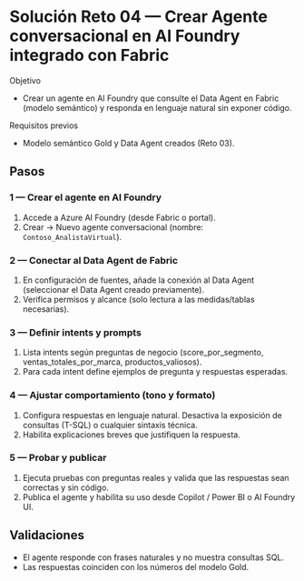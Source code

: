 # Solución Reto 04 — Crear Agente conversacional en AI Foundry integrado con Fabric

Objetivo
- Crear un agente en AI Foundry que consulte el Data Agent en Fabric (modelo semántico) y responda en lenguaje natural sin exponer código.

Requisitos previos
- Modelo semántico Gold y Data Agent creados (Reto 03).

## Pasos

### 1 — Crear el agente en AI Foundry

1. Accede a Azure AI Foundry (desde Fabric o portal).
2. Crear -> Nuevo agente conversacional (nombre: `Contoso_AnalistaVirtual`).

### 2 — Conectar al Data Agent de Fabric

1. En configuración de fuentes, añade la conexión al Data Agent (seleccionar el Data Agent creado previamente).
2. Verifica permisos y alcance (solo lectura a las medidas/tablas necesarias).

### 3 — Definir intents y prompts

1. Lista intents según preguntas de negocio (score_por_segmento, ventas_totales_por_marca, productos_valiosos).
2. Para cada intent define ejemplos de pregunta y respuestas esperadas.

### 4 — Ajustar comportamiento (tono y formato)

1. Configura respuestas en lenguaje natural. Desactiva la exposición de consultas (T-SQL) o cualquier sintaxis técnica.
2. Habilita explicaciones breves que justifiquen la respuesta.

### 5 — Probar y publicar

1. Ejecuta pruebas con preguntas reales y valida que las respuestas sean correctas y sin código.
2. Publica el agente y habilita su uso desde Copilot / Power BI o AI Foundry UI.

## Validaciones
- El agente responde con frases naturales y no muestra consultas SQL.
- Las respuestas coinciden con los números del modelo Gold.
